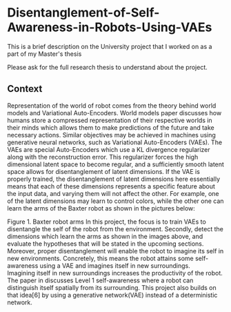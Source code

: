 # Disentanglement-of-Self-Awareness-in-Robots-Using-VAEs
This is a brief description on the University project that I worked on as a part of my Master's thesis


Please ask for the full research thesis to understand about the project.

## Context
Representation of the world of robot comes from the theory behind world models and Variational  Auto-Encoders. World models paper discusses how humans store a compressed representation of  their respective worlds in their minds which allows them to make predictions of the future and take  necessary actions. Similar objectives may be achieved in machines using generative neural  networks, such as Variational Auto-Encoders (VAEs). The VAEs are special Auto-Encoders which use a  KL divergence regularizer along with the reconstruction error. This regularizer forces the high  dimensional latent space to become regular, and a sufficiently smooth latent space allows for  disentanglement of latent dimensions. 
If the VAE is properly trained, the disentanglement of latent dimensions here essentially means that  each of these dimensions represents a specific feature about the input data, and varying them will  not affect the other. For example, one of the latent dimensions may learn to control colors,  while the other one can learn the arms of the Baxter robot as shown in the pictures below: 
  
Figure 1. Baxter robot arms 
In this project, the focus is to train VAEs to disentangle the self of the robot from the environment.  Secondly, detect the dimensions which learn the arms as shown in the images above, and evaluate  the hypotheses that will be stated in the upcoming sections. Moreover, proper disentanglement will  enable the robot to imagine its self in new environments. Concretely, this means the robot attains  some self-awareness using a VAE and imagines itself in new surroundings.  
Imagining itself in new surroundings increases the productivity of the robot. The paper in discusses Level 1 self-awareness where a robot can distinguish itself spatially from its surrounding. This project also builds on that idea[6] by using a generative network(VAE) instead of a deterministic network. 

